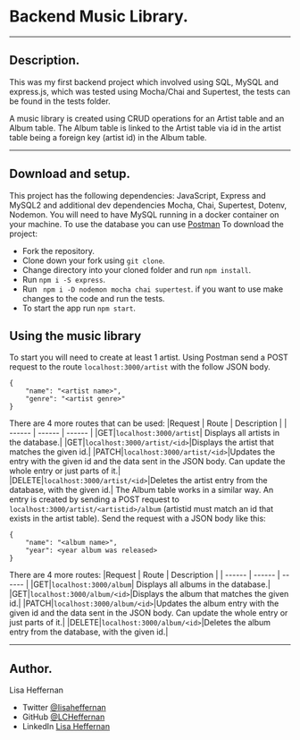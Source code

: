 # Backend Music Library.
___
## Description.
This was my first backend project which involved using SQL, MySQL and express.js, which was tested using Mocha/Chai and Supertest, the tests can be found in the tests folder.

A music library is created using CRUD operations for an Artist table and an Album table. The Album table is linked to the Artist table via id in the artist table being a foreign key (artist id) in the Album table.
___

## Download and setup.
This project has the following dependencies: JavaScript, Express and MySQL2 and additional dev dependencies Mocha, Chai, Supertest, Dotenv, Nodemon.  You will need to have MySQL running in a docker container on your machine. To use the database you can use [Postman](https://www.postman.com/)  To download the project:
* Fork the repository.
* Clone down your fork using ```git clone```.
* Change directory into your cloned folder and run ``` npm install ```.
* Run ``` npm i -S express ```.
* Run ``` npm i -D nodemon mocha chai supertest```. if you want to use make changes to the code and run the tests.
* To start the app run ```npm start```.


## Using the music library
To start you will need to create at least 1 artist. Using Postman send a POST request to the route ```localhost:3000/artist``` with the follow JSON body.
```
{
    "name": "<artist name>",
    "genre": "<artist genre>"
} 
```

There are 4 more routes that can be used:
|Request | Route | Description |
| ------ | ------ | ------ |
|GET|```localhost:3000/artist```| Displays all artists in the database.| 
|GET|```localhost:3000/artist/<id>```|Displays the artist that matches the given id.|
|PATCH|```localhost:3000/artist/<id>```|Updates the entry with the given id and the data sent in the JSON body. Can update the whole entry or just parts of it.|
|DELETE|```localhost:3000/artist/<id>```|Deletes the artist entry from the database, with the given id.|
The Album table works in a similar way. An entry is created by sending a POST request to ```localhost:3000/artist/<artistid>/album``` (artistid must match an id that exists in the artist table). Send the request with a JSON body like this:
```
{
    "name": "<album name>",
    "year": <year album was released>
} 
```
There are 4 more routes:
|Request | Route | Description |
| ------ | ------ | ------ |
|GET|```localhost:3000/album```| Displays all albums in the database.| 
|GET|```localhost:3000/album/<id>```|Displays the album that matches the given id.|
|PATCH|```localhost:3000/album/<id>```|Updates the album entry with the given id and the data sent in the JSON body. Can update the whole entry or just parts of it.|
|DELETE|```localhost:3000/album/<id>```|Deletes the album entry from the database, with the given id.|
___
## Author.
Lisa Heffernan

* Twitter [@Iisaheffernan](https://twitter.com/Iisaheffernan)
* GitHub [@LCHeffernan](https://github.com/LCHeffernan)
* LinkedIn [Lisa Heffernan](https://www.linkedin.com/in/lisa-heffernan-54b61312a)
